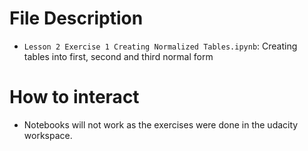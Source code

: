 # File Description

- `Lesson 2 Exercise 1 Creating Normalized Tables.ipynb`: Creating tables into first, second and third normal form

# How to interact

- Notebooks will not work as the exercises were done in the udacity workspace.